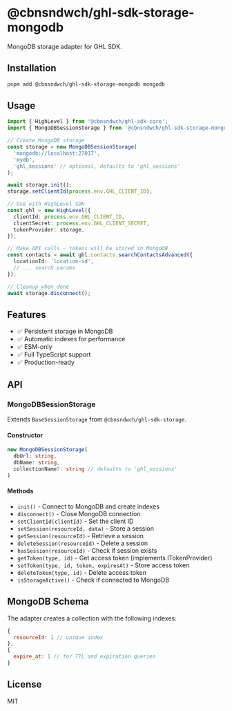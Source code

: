 # @cbnsndwch/ghl-sdk-storage-mongodb

MongoDB storage adapter for GHL SDK.

## Installation

```bash
pnpm add @cbnsndwch/ghl-sdk-storage-mongodb mongodb
```

## Usage

```typescript
import { HighLevel } from '@cbnsndwch/ghl-sdk-core';
import { MongoDBSessionStorage } from '@cbnsndwch/ghl-sdk-storage-mongodb';

// Create MongoDB storage
const storage = new MongoDBSessionStorage(
  'mongodb://localhost:27017',
  'mydb',
  'ghl_sessions' // optional, defaults to 'ghl_sessions'
);

await storage.init();
storage.setClientId(process.env.GHL_CLIENT_ID);

// Use with HighLevel SDK
const ghl = new HighLevel({
  clientId: process.env.GHL_CLIENT_ID,
  clientSecret: process.env.GHL_CLIENT_SECRET,
  tokenProvider: storage,
});

// Make API calls - tokens will be stored in MongoDB
const contacts = await ghl.contacts.searchContactsAdvanced({
  locationId: 'location-id',
  // ... search params
});

// Cleanup when done
await storage.disconnect();
```

## Features

- ✅ Persistent storage in MongoDB
- ✅ Automatic indexes for performance
- ✅ ESM-only
- ✅ Full TypeScript support
- ✅ Production-ready

## API

### MongoDBSessionStorage

Extends `BaseSessionStorage` from `@cbnsndwch/ghl-sdk-storage`.

#### Constructor

```typescript
new MongoDBSessionStorage(
  dbUrl: string,
  dbName: string,
  collectionName?: string // defaults to 'ghl_sessions'
)
```

#### Methods

- `init()` - Connect to MongoDB and create indexes
- `disconnect()` - Close MongoDB connection
- `setClientId(clientId)` - Set the client ID
- `setSession(resourceId, data)` - Store a session
- `getSession(resourceId)` - Retrieve a session
- `deleteSession(resourceId)` - Delete a session
- `hasSession(resourceId)` - Check if session exists
- `getToken(type, id)` - Get access token (implements ITokenProvider)
- `setToken(type, id, token, expiresAt)` - Store access token
- `deleteToken(type, id)` - Delete access token
- `isStorageActive()` - Check if connected to MongoDB

## MongoDB Schema

The adapter creates a collection with the following indexes:

```javascript
{
  resourceId: 1 // unique index
},
{
  expire_at: 1 // for TTL and expiration queries
}
```

## License

MIT
